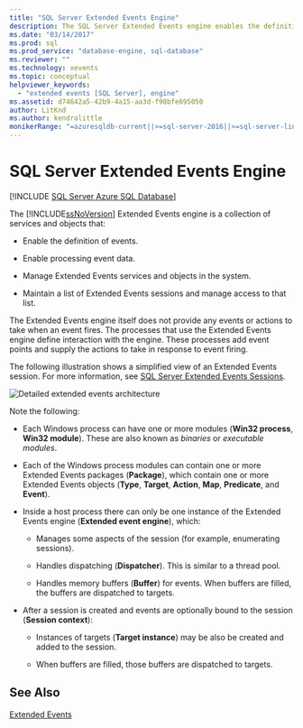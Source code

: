 ```yaml
---
title: "SQL Server Extended Events Engine"
description: The SQL Server Extended Events engine enables the definition of events and processing of event data, manages Extended Events, and maintains a list of sessions.
ms.date: "03/14/2017"
ms.prod: sql
ms.prod_service: "database-engine, sql-database"
ms.reviewer: ""
ms.technology: xevents
ms.topic: conceptual
helpviewer_keywords: 
  - "extended events [SQL Server], engine"
ms.assetid: d74642a5-42b9-4a15-aa3d-f98bfe695050
author: LitKnd
ms.author: kendralittle
monikerRange: "=azuresqldb-current||>=sql-server-2016||>=sql-server-linux-2017||=azuresqldb-mi-current"
---
```

# SQL Server Extended Events Engine

[!INCLUDE [SQL Server Azure SQL Database](../../includes/applies-to-version/sql-asdb.md)]

  The [!INCLUDE[ssNoVersion](../../includes/ssnoversion-md.md)] Extended Events engine is a collection of services and objects that:  
  
-   Enable the definition of events.  
  
-   Enable processing event data.  
  
-   Manage Extended Events services and objects in the system.  
  
-   Maintain a list of Extended Events sessions and manage access to that list.  
  
 The Extended Events engine itself does not provide any events or actions to take when an event fires. The processes that use the Extended Events engine define interaction with the engine. These processes add event points and supply the actions to take in response to event firing.  
  
 The following illustration shows a simplified view of an Extended Events session. For more information, see [SQL Server Extended Events Sessions](../../relational-databases/extended-events/sql-server-extended-events-sessions.md).  
  
 ![Detailed extended events architecture](../../relational-databases/extended-events/media/xearchitecturedetailed.gif "Detailed extended events architecture")  
  
 Note the following:  
  
-   Each Windows process can have one or more modules (**Win32 process**, **Win32 module**). These are also known as *binaries* or *executable modules*.  
  
-   Each of the Windows process modules can contain one or more Extended Events packages (**Package**), which contain one or more Extended Events objects (**Type**, **Target**, **Action**, **Map**, **Predicate**, and **Event**).  
  
-   Inside a host process there can only be one instance of the Extended Events engine (**Extended event engine**), which:  
  
    -   Manages some aspects of the session (for example, enumerating sessions).  
  
    -   Handles dispatching (**Dispatcher**). This is similar to a thread pool.  
  
    -   Handles memory buffers (**Buffer**) for events. When buffers are filled, the buffers are dispatched to targets.  
  
-   After a session is created and events are optionally bound to the session (**Session context**):  
  
    -   Instances of targets (**Target instance**) may be also be created and added to the session.  
  
    -   When buffers are filled, those buffers are dispatched to targets.  
  
## See Also  
 [Extended Events](../../relational-databases/extended-events/extended-events.md)  
  
  
